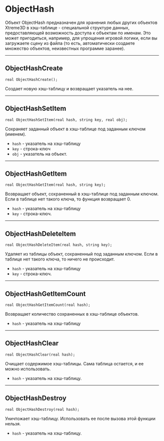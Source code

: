 # ObjectHash

Объект ObjectHash предназначен для хранения любых других объектов Xtreme3D в хэш-таблице - специальной структуре данных, предоставляющей возможность доступа к объектам по именам. Это может пригодиться, например, для упрощения игровой логики, если вы загружаете сцену из файла (то есть, автоматически создаете множество объектов, неизвестных программе заранее).

---

## ObjectHashCreate

`real ObjectHashCreate();`

Создает новую хэш-таблицу и возвращает указатель на нее.

---

## ObjectHashSetItem

`real ObjectHashSetItem(real hash, string key, real obj);`

Сохраняет заданный объект в хэш-таблице под заданным ключом (именем).

- `hash` - указатель на хэш-таблицу
- `key` - строка-ключ
- `obj` - указатель на объект.

---

## ObjectHashGetItem

`real ObjectHashGetItem(real hash, string key);`

Возвращает объект, сохраненный в хэш-таблице под заданным ключом. Если в таблице нет такого ключа, то функция возвращает 0.

- `hash` - указатель на хэш-таблицу
- `key` - строка-ключ.

---

## ObjectHashDeleteItem

`real ObjectHashDeleteItem(real hash, string key);`

Удаляет из таблицы объект, сохраненный под заданным ключом. Если в таблице нет такого ключа, то ничего не происходит.

- `hash` - указатель на хэш-таблицу
- `key` - строка-ключ.

---

## ObjectHashGetItemCount

`real ObjectHashGetItemCount(real hash);`

Возвращает количество сохраненных в хэш-таблице объектов.

- `hash` - указатель на хэш-таблицу

---

## ObjectHashClear

`real ObjectHashClear(real hash);`

Очищает содержимое хэш-таблицы. Сама таблица остается, и ее можно использовать.

- `hash` - указатель на хэш-таблицу.

---

## ObjectHashDestroy

`real ObjectHashDestroy(real hash);`

Уничтожает хэш-таблицу. Использовать ее после вызова этой функции нельзя.

- `hash` - указатель на хэш-таблицу.
